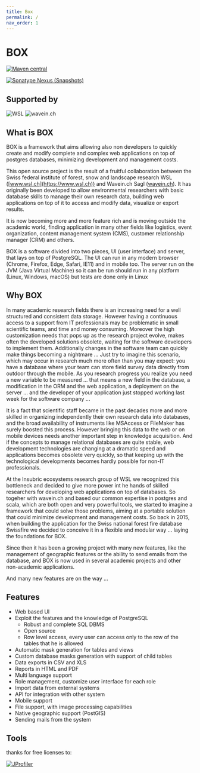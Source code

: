 ```yaml
---
title: Box
permalink: /
nav_order: 1
---
```


# BOX

[![Maven central](https://flat.badgen.net/maven/v/maven-central/com.boxframework/box-server_2.12)](https://maven-badges.herokuapp.com/maven-central/com.boxframework/box-server_2.12)


[![Sonatype Nexus (Snapshots)](https://img.shields.io/nexus/s/com.boxframework/box-server_2.12.svg?server=https%3A%2F%2Fs01.oss.sonatype.org&style=flat-square&logo=scala&label=last-snapshot)](https://s01.oss.sonatype.org/content/repositories/snapshots/com/boxframework/box-server_2.12/)


## Supported by


![WSL](https://dms-media.wavein.ch/wi-dms/wsl_small.png)
![wavein.ch](https://dms-media.wavein.ch/wi-dms/wavein_logo_small.png)





## What is BOX
BOX is a framework that aims allowing also non developers to quickly create and modify complete and complex web applications on top of postgres databases, minimizing development and management costs.

This open source project is the result of a fruitful collaboration between the Swiss federal institute of forest, snow and landscape research WSL ([www.wsl.ch](https://www.wsl.ch)) and Wavein.ch Sagl ([wavein.ch](https://wavein.ch)). It has originally been developed to allow environmental researchers with basic database skills to manage their own research data, building web applications on top of it to access and modify data, visualize or export results.

It is now becoming more and more feature rich and is moving outside the academic world, finding application in many other fields like logistics, event organization, content management system (CMS), customer relationship manager (CRM) and others.


BOX is a software divided into two pieces, UI (user interface) and server, that lays on top of PostgreSQL. The UI can run in any modern browser (Chrome, Firefox, Edge, Safari, IE11) and in mobile too. The server run on the JVM (Java Virtual Machine) so it can be run should run in any platform (Linux, Windows, macOS) but tests are done only in Linux


## Why BOX

In many academic research fields there is an increasing need for a well structured and consistent data storage. However having a continuous access to a support from IT professionals may be problematic in small scientific teams, and time and money consuming. Moreover the high customization needs that pops up as the research project evolve, makes often the developed solutions obsolete, waiting for the software developers to implement them. Additionally changes in the software team can quickly make things becoming a nightmare ... Just try to imagine this scenario, which may occur in research much more often than you may expect: you have a database where your team can store field survey data directly from outdoor through the mobile. As you research progress you realize you need a new variable to be measured ... that means a new field in the database, a modification in the ORM and the web application, a deployment on the server ... and the developer of your application just stopped working last week for the software company ...

It is a fact that scientific staff became in the past decades more and more skilled in organizing independently their own research data into databases, and the broad availability of instruments like MSAccess or FileMaker has surely boosted this process. However bringing this data to the web or on mobile devices needs another important step in knowledge acquisition. And if the concepts to manage relational databases are quite stable, web development technologies are changing at a dramatic speed and applications becomes obsolete very quickly, so that keeping up with the technological developments becomes hardly possible for non-IT professionals.

At the Insubric ecosystems research group of WSL we recognized this bottleneck and decided to give more power int he hands of skilled researchers for developing web applications on top of databases. So togeher with wavein.ch and based our common expertise in postgres and scala, which are both open and very powerful tools, we started to imagine a framework that could solve those problems, aiming at a portable solution that could minimize development and management costs.  So back in 2015, when building the application for the Swiss national forest fire database Swissfire we decided to conceive it in a flexible and modular way ... laying the foundations for BOX.

Since then it has been a growing project with many new features, like the management of geographic features or the ability to send emails from the database, and BOX is now used in several academic projects and other non-academic applications.

And many new features are on the way ...

## Features

* Web based UI
* Exploit the features and the knowledge of PostgreSQL
    * Robust and complete SQL DBMS
    * Open source
    * Row level access, every user can access only to the row of the tables that he is allowed 
* Automatic mask generation for tables and views
* Custom database masks generation with support of child tables
* Data exports in CSV and XLS
* Reports in HTML and PDF
* Multi language support
* Role management, customize user interface for each role
* Import data from external systems
* API for integration with other system
* Mobile support
* File support, with image processing capabilities
* Native geographic support (PostGIS)
* Sending mails from the system

## Tools

thanks for free licenses to:

[![JProfiler](https://www.ej-technologies.com/images/product_banners/jprofiler_medium.png)](https://www.ej-technologies.com/products/jprofiler/overview.html)



